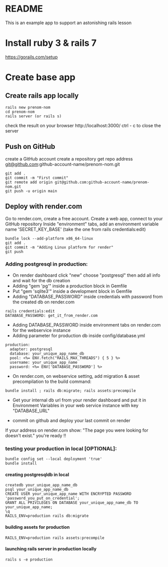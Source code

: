 # README

This is an example app to support an astonishing rails lesson

# Install ruby 3 & rails 7
https://gorails.com/setup

# Create base app

## Create rails app locally
~~~
rails new prenom-nom
cd prenom-nom
rails server (or rails s)
~~~
check the result on your browser http://localhost:3000/
ctrl - c to close the server

## Push on GitHub
create a GitHub account
create a repository
get repo address git@github.com:github-account-name/prenom-nom.git

~~~
git add .
git commit -m "First commit"
git remote add origin git@github.com:github-account-name/prenom-nom.git
git push -u origin main
~~~

## Deploy with render.com

Go to render.com, create a free account.
Create a web app, connect to your GitHub repository
Inside "environment" tabs, add an environment variable name 'SECRET_KEY_BASE' (take the one from rails credentials:edit)
~~~
bundle lock --add-platform x86_64-linux
git add .
git commit -m "Adding Linux platform for render"
git push
~~~

### Adding postgresql in production:

* On render dashboard click "new" choose "postgresql" then add all info and wait for the db creation
* Adding "gem 'pg'" inside a production block in Gemfile
* Put "gem 'sqlite3'" inside a development block in Gemfile
* Adding "DATABASE_PASSWORD" inside credentials with password from the created db on render.com
~~~
rails credentials:edit
DATABASE_PASSWORD: get_it_from_render.com
~~~

* Adding DATABASE_PASSWORD inside environment tabs on render.com for the webservice instance
* Adding parameter for production db inside config/database.yml
~~~
production:
  adapter: postgresql
  database: your_unique_app_name_db
  pool: <%= ENV.fetch("RAILS_MAX_THREADS") { 5 } %>
  username: your_unique_app_name
  password: <%= ENV['DATABASE_PASSWORD'] %>
~~~
* On render.com, on webservice setting, add migration & asset precompilation to the build command:
~~~
bundle install ; rails db:migrate; rails assets:precompile
~~~

* Get your internal db url from your render dashboard and put it in Environment Variables in your web service instance with key "DATABASE_URL"

* commit on github and deploy your last commit on render

If your address on render.com show:  "The page you were looking for doesn't exist." you're ready !!

### testing your production in local [OPTIONAL]:

~~~
bundle config set --local deployment 'true'
bundle install
~~~

#### creating postgresqldb in local
~~~
createdb your_unique_app_name_db
psql your_unique_app_name_db
CREATE USER your_unique_app_name WITH ENCRYPTED PASSWORD 'password_you_put_on_credential';
GRANT ALL PRIVILEGES ON DATABASE your_unique_app_name_db TO your_unique_app_name;
\q
RAILS_ENV=production rails db:migrate
~~~

#### building assets for production
~~~
RAILS_ENV=production rails assets:precompile
~~~

#### launching rails server in production locally
~~~
rails s -e production
~~~
